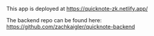 This app is deployed at https://quicknote-zk.netlify.app/

The backend repo can be found here:
https://github.com/zachkaigler/quicknote-backend